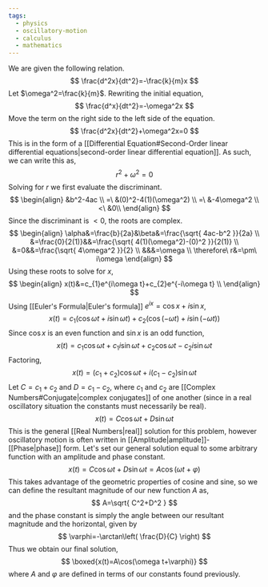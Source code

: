 ```yaml
---
tags:
  - physics
  - oscillatory-motion
  - calculus
  - mathematics
---
```

We are given the following relation.
$$
\frac{d^2x}{dt^2}=-\frac{k}{m}x
$$
Let $\omega^2=\frac{k}{m}$. Rewriting the initial equation,
$$
\frac{d^x}{dt^2}=-\omega^2x
$$
Move the term on the right side to the left side of the equation.
$$
\frac{d^2x}{dt^2}+\omega^2x=0
$$
This is in the form of a [[Differential Equation#Second-Order linear differential equations|second-order linear differential equation]]. As such, we can write this as,
$$
r^2+\omega^2=0
$$
Solving for $r$ we first evaluate the discriminant.
$$
\begin{align}
&b^2-4ac \\
=\ &(0)^2-4(1)(\omega^2) \\
=\ &-4\omega^2 \\
<\ &0\\
\end{align}
$$
Since the discriminant is $<0$, the roots are complex.
$$
\begin{align}
\alpha&=\frac{b}{2a}&\beta&=\frac{\sqrt{ 4ac-b^2 }}{2a} \\
&=\frac{0}{2(1)}&&=\frac{\sqrt{ 4(1)(\omega^2)-(0)^2 }}{2(1)} \\
&=0&&=\frac{\sqrt{ 4\omega^2 }}{2} \\
&&&=\omega \\
\therefore\  r&=\pm\ i\omega
\end{align}
$$
Using these roots to solve for $x$,
$$
\begin{align}
x(t)&=c_{1}e^{i\omega t}+c_{2}e^{-i\omega t} \\
\end{align}
$$
Using [[Euler's Formula|Euler's formula]] $e^{ix}=\cos x+i\sin x$,
$$
x(t)=c_{1}(\cos \omega t+i\sin \omega t)+c_{2}(\cos(-\omega t)+i \sin(-\omega t))
$$
Since $\cos x$ is an even function and $\sin x$ is an odd function,
$$
x(t)=c_{1}\cos \omega t+c_{1}i\sin \omega t+c_{2}\cos \omega t-c_{2}i\sin \omega t
$$
Factoring,
$$
x(t)=(c_{1}+c_{2})\cos \omega t + i(c_{1}-c_{2})\sin \omega t
$$
Let $C=c_{1}+c_{2}$ and $D=c_{1}-c_{2}$, where $c_{1}$ and $c_{2}$ are [[Complex Numbers#Conjugate|complex conjugates]] of one another (since in a real oscillatory situation the constants must necessarily be real).
$$
x(t)=C\cos \omega t+D\sin \omega t
$$
This is the general [[Real Numbers|real]] solution for this problem, however oscillatory motion is often written in [[Amplitude|amplitude]]-[[Phase|phase]] form. Let's set our general solution equal to some arbitrary function with an amplitude and phase constant.
$$
x(t)=C\cos \omega t+D\sin \omega t=A\cos(\omega t+\varphi)
$$
This takes advantage of the geometric properties of cosine and sine, so we can define the resultant magnitude of our new function $A$ as,
$$
A=\sqrt{ C^2+D^2 }
$$
and the phase constant is simply the angle between our resultant magnitude and the horizontal, given by
$$
\varphi=-\arctan\left( \frac{D}{C} \right)
$$
Thus we obtain our final solution,
$$
\boxed{x(t)=A\cos(\omega t+\varphi)}
$$
where $A$ and $\varphi$ are defined in terms of our constants found previously.






